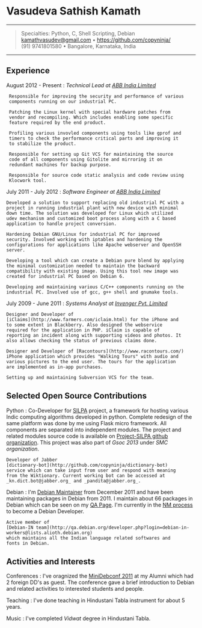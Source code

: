 Vasudeva Sathish Kamath
========================

----

>  Specialties: Python, C, Shell Scripting, Debian\
>  <kamathvasudev@gmail.com> • <https://github.com/copyninja/>\
>  (91) 9741801580 • Bangalore, Karnataka, India

----

Experience
-----------

August 2012 - Present
:   *Technical Lead at [ABB India Limited](http://abb.co.in)*

     Responsible for improving the security and performance of various
     components running on our industrial PC.

     Patching the Linux kernel with special hardware patches from
     vendor and recompiling. Which includes enabling some specific
     feature required by the end product.

     Profiling various invovled components using tools like gprof and
     timers to check the performance critical parts and improving it
     to stabilize the product.

     Responsible for setting up Git VCS for maintaining the source
     code of all components using Gitolite and mirroring it on
     redundant machines for backup purpose.

     Responsible for source code static analysis and code review using
     Klocwork tool.

July 2011 - July 2012
:   *Software Engineer at [ABB India Limited](http://abb.co.in)*

    Developed a solution to support replacing old industrial PC with a
    project in running industrial plant with new device with minimal
    down time. The solution was developed for Linux which utilized
    udev mechanism and customized boot process along with a C based
    application to handle project conversion.

    Hardening Debian GNU/Linux for industrial PC for improved
    security. Involved working with iptables and hardening the
    configurations for applications like Apache webserver and OpenSSH
    server.

    Developing a tool which can create a Debian pure blend by applying
    the minimal customization needed to maintain the backward
    compatibility with existing image. Using this tool new image was
    created for industrial PC based on Debian 6.

    Developing and maintaining various C/C++ components running on the
    industrial PC. Involved use of gcc, g++ shell and gnumake tools.

July 2009 - June 2011
:   *Systems Analyst at [Invenger Pvt. Limited](http://invenger.com)*

    Designer and Developer of
	[iClaims](http://www.farmers.com/iclaim.html) for the iPhone and
	to some extent in Blackberry. Also designed the webservice
	required for the application in PHP. iClaim is capable of
	reporting an incident along with supporting videos and photos. It
	also allows checking the status of previous claims done.

    Designer and Developer of [Racontours](http://www.racontours.com/)
    iPhone application which provides "Walking Tours" with audio and
    various pictures to the end user. The tours for the application
    are implemented as in-app purchases.

    Setting up and maintaining Subversion VCS for the team.

Selected Open Source Contributions
----------------------------------

Python
:   Co-Developer for [SILPA](http://dev.silpa.org.in) project, a
    framework for hosting various Indic computing algorithms developed
    in python. Complete redesign of the same platform was done by me
    using Flask micro framework. All components are separated into
    independent modules. The project and related modules source code
    is available on
    [Project-SILPA github organization](http://github.com/Project-SILPA). This
    project was also part of _Gsoc 2013_ under _SMC organization_.

    Developer of Jabber
    [dictionary-bot](http://github.com/copyninja/dictionary-bot)
    service which can take input from user and respond with meaning
    from the Wiktionary. Current working bot can be accessed at
    _kn.dict.bot@jabber.org_ and _pandita@jabber.org_.
    

Debian
:   I'm [Debian Maintainer](https://wiki.debian.org/DebianMaintainer)
    from December 2011 and have been maintaining packages in Debian
    from 2011. I maintain about 66 packages in Debian which can be
    seen on my
    [QA Page](http://qa.debian.org/developer.php?login=kamathvasudev@gmail.com). I'm
    currently in the
    [NM process](https://nm.debian.org/public/process/vasudev) to
    become a Debian Developer.

    Active member of
    [Debian-IN team](http://qa.debian.org/developer.php?login=debian-in-workers@lists.alioth.debian.org)
    which maintains all the Indian language related softwares and
    fonts in Debian.

Activities and Interests
------------------------

Conferences
:   I've oragnized the
    [MiniDebconf 2011](http://www.thehindu.com/todays-paper/tp-national/tp-karnataka/article2581633.ece)
    at my Alumni which had 2 foreign DD's as guest. The conference
    gave a brief introduction to Debian and related activities to
    interested students and people.

Teaching
:   I've done teaching in Hindustani Tabla instrument for about 5 years.

Music
:   I've completed _Vidwat_ degree in Hindustani Tabla.
